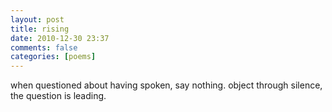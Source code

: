 ```yaml
---
layout: post
title: rising
date: 2010-12-30 23:37
comments: false
categories: [poems]
---
```


when questioned about 
having spoken,
say nothing.
object through silence,
the question is leading.
